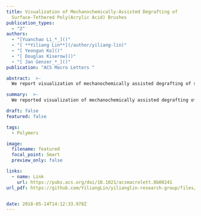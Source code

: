 ```yaml
---
title: Visualization of Mechanochemically-Assisted Degrafting of
  Surface-Tethered Poly(Acrylic Acid) Brushes
publication_types:
  - "2"
authors:
  - "[Yuanchao Li_*_]()"
  - "[ **Yiliang Lin**](/author/yiliang-lin)"
  - "[ Yeongun Ko]()"
  - "[ Douglas Kiserow]()"
  - "[ Jan Genzer_*_]()"
publication: "ACS Macro Letters "

abstract:  >-
  We report visualization of mechanochemically assisted degrafting of surface-tethered poly(acrylic acid) (PAA) brushes in a basic aqueous buffer at nanometer to micrometer length scale by monitoring changes in local etching of silicon substrates. PAA brushes were prepared by surface-initiated atom transfer radical polymerization and incubated in 0.1 M ethanolamine buffer (pH 9.0) with 0.5 M NaCl. Morphological changes of the underlying substrates were monitored by scanning electron microscopy and atomic force microscopy. The appearance of regular-shaped pits indicated etching of the substrate, and both their number and size grew with increasing incubation time. We compared the etching behaviors for PAA, poly(methyl methacrylate) (PMMA), and poly(poly(ethylene glycol) methacrylate) (PPEGMA) brushes grafted on silicon substrates. After incubation for 7 days, the substrate of PMMA brush remained intact. In PAA brush systems, we detected the formation of a few large pits whose size grew in time. Many pits showed up on the substrate of PPEGMA brush but with substantially smaller size compared to PAA. Our findings suggest that hydrophobicity and stability of the grafted polymers play an important role in the morphological changes of the underlying silicon substrates under given incubation conditions.

summary:  >-
  We reported visualization of mechanochemically assisted degrafting of surface-tethered poly(acrylic acid) (PAA) brushes in a basic aqueous buffer at nanometer to micrometer length scale by monitoring changes in local etching of silicon substrates.

draft: false
featured: false

tags:
  - Polymers

image:
  filename: featured
  focal_point: Smart
  preview_only: false

links:
  - name: Link
    url: https://pubs.acs.org/doi/10.1021/acsmacrolett.8b00241
url_pdf: https://github.com/YiliangLin/yilianglin-research-group/files/9946025/Li.et.al.-.2018.-.Visualization.of.Mechanochemically-Assisted.Degraf.pdf


date: 2018-05-14T14:12:33.978Z
---
```

